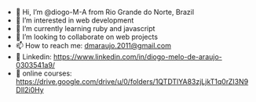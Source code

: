 - 👋 Hi, I’m @diogo-M-A from Rio Grande do Norte, Brazil
- 👀 I’m interested in web development
- 🌱 I’m currently learning ruby and javascript
- 💞️ I’m looking to collaborate on web projects
- 📫 How to reach me: dmaraujo.2011@gmail.com 
- 👬 Linkedin: https://www.linkedin.com/in/diogo-melo-de-araujo-0303541a9/
- 📝 online courses: https://drive.google.com/drive/u/0/folders/1QTDTlYA83zjLjkT1q0rZI3N9DIl2i0Hy

<!---
diogo-M-A/diogo-M-A is a ✨ special ✨ repository because its `README.md` (this file) appears on your GitHub profile.
You can click the Preview link to take a look at your changes.
--->
